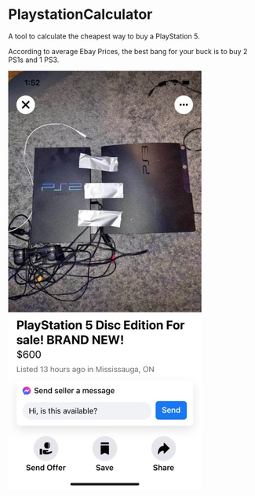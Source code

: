 # PlaystationCalculator
A tool to calculate the cheapest way to buy a PlayStation 5.

According to average Ebay Prices, the best bang for your buck is to buy 2 PS1s and 1 PS3.

![screenshot](./img/screenshot.jpg)
